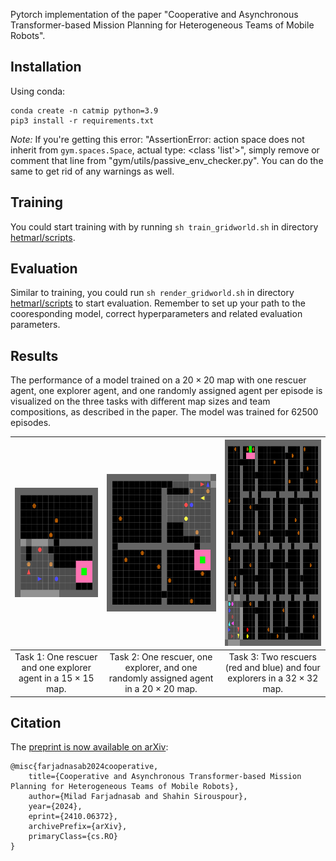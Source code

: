 Pytorch implementation of the paper "Cooperative and Asynchronous Transformer-based Mission Planning for Heterogeneous Teams of Mobile Robots". 

## Installation

Using conda:
```
conda create -n catmip python=3.9
pip3 install -r requirements.txt
```
*Note:* If you're getting this error: "AssertionError: action space does not inherit from `gym.spaces.Space`, actual type: <class 'list'>", simply remove or comment that line from "gym/utils/passive_env_checker.py". You can do the same to get rid of any warnings as well.

## Training

You could start training with by running `sh train_gridworld.sh` in directory [hetmarl/scripts](hetmarl/scripts). 

## Evaluation

Similar to training, you could run `sh render_gridworld.sh` in directory [hetmarl/scripts](hetmarl/scripts) to start evaluation. Remember to set up your path to the cooresponding model, correct hyperparameters and related evaluation parameters. 

## Results

The performance of a model trained on a $20\times 20$ map with one rescuer agent, one explorer agent, and one randomly assigned agent per episode is visualized on the three tasks with different map sizes and team compositions, as described in the paper. The model was trained for 62500 episodes.



| <img src="./hetmarl/docs/Task1.gif" width="175" height="175" /> | <img src="./hetmarl/docs/Task2.gif" width="220" height="220" /> | <img src="./hetmarl/docs/Task3.gif" width="330" height="330" />
|:--:| :--:| :--:| 
| Task 1: One rescuer and one explorer agent in a $15 \times 15$ map. | Task 2: One rescuer, one explorer, and one randomly assigned agent in a $20 \times 20$ map. | Task 3: Two rescuers (red and blue) and four explorers in a $32\times 32$ map. |



## Citation
The [preprint is now available on arXiv](https://arxiv.org/abs/2410.06372):
```
@misc{farjadnasab2024cooperative,
    title={Cooperative and Asynchronous Transformer-based Mission Planning for Heterogeneous Teams of Mobile Robots},
    author={Milad Farjadnasab and Shahin Sirouspour},
    year={2024},
    eprint={2410.06372},
    archivePrefix={arXiv},
    primaryClass={cs.RO}
}
```
